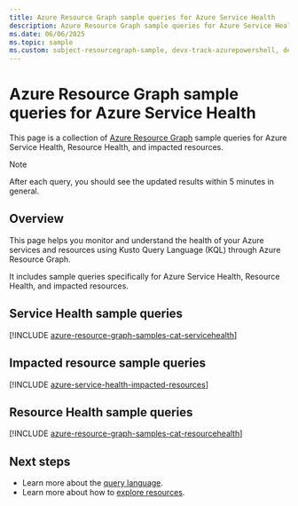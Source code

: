 ```yaml
---
title: Azure Resource Graph sample queries for Azure Service Health
description: Azure Resource Graph sample queries for Azure Service Health showing the use of resource types and tables to access Azure Service Health related resources and properties.
ms.date: 06/06/2025
ms.topic: sample
ms.custom: subject-resourcegraph-sample, devx-track-azurepowershell, devx-track-azurecli
---
```

# Azure Resource Graph sample queries for Azure Service Health


This page is a collection of [Azure Resource Graph](/azure/governance/resource-graph/overview) sample queries for Azure Service Health, Resource Health, and impacted resources.
>[!NOTE]
>After each query, you should see the updated results within 5 minutes in general.

## Overview
This page helps you monitor and understand the health of your Azure services and resources using Kusto Query Language (KQL) through Azure Resource Graph. 

It includes sample queries specifically for Azure Service Health, Resource Health, and impacted resources.

## Service Health sample queries
[!INCLUDE [azure-resource-graph-samples-cat-servicehealth](./includes/azure-service-health.md)]

## Impacted resource sample queries

[!INCLUDE [azure-service-health-impacted-resources](includes/azure-service-health-impacted-resources.md)]

## Resource Health sample queries

[!INCLUDE [azure-resource-graph-samples-cat-resourcehealth](./includes/resource-health.md)]

## Next steps

- Learn more about the [query language](/azure/governance/resource-graph/concepts/query-language).
- Learn more about how to [explore resources](/azure/governance/resource-graph/concepts/explore-resources).
